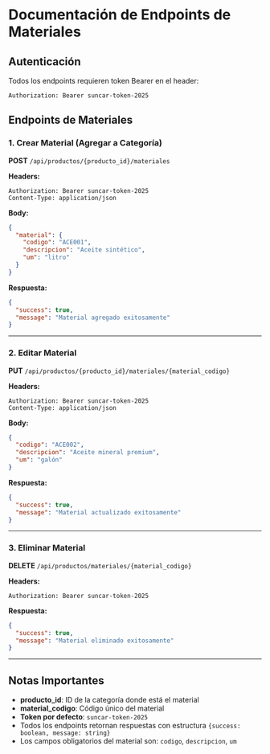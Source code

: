 # Documentación de Endpoints de Materiales

## Autenticación
Todos los endpoints requieren token Bearer en el header:
```
Authorization: Bearer suncar-token-2025
```

## Endpoints de Materiales

### 1. **Crear Material (Agregar a Categoría)**
**POST** `/api/productos/{producto_id}/materiales`

**Headers:**
```
Authorization: Bearer suncar-token-2025
Content-Type: application/json
```

**Body:**
```json
{
  "material": {
    "codigo": "ACE001",
    "descripcion": "Aceite sintético",
    "um": "litro"
  }
}
```

**Respuesta:**
```json
{
  "success": true,
  "message": "Material agregado exitosamente"
}
```

---

### 2. **Editar Material**
**PUT** `/api/productos/{producto_id}/materiales/{material_codigo}`

**Headers:**
```
Authorization: Bearer suncar-token-2025
Content-Type: application/json
```

**Body:**
```json
{
  "codigo": "ACE002",
  "descripcion": "Aceite mineral premium",
  "um": "galón"
}
```

**Respuesta:**
```json
{
  "success": true,
  "message": "Material actualizado exitosamente"
}
```

---

### 3. **Eliminar Material**
**DELETE** `/api/productos/materiales/{material_codigo}`

**Headers:**
```
Authorization: Bearer suncar-token-2025
```

**Respuesta:**
```json
{
  "success": true,
  "message": "Material eliminado exitosamente"
}
```

---

## Notas Importantes

- **producto_id**: ID de la categoría donde está el material
- **material_codigo**: Código único del material
- **Token por defecto**: `suncar-token-2025`
- Todos los endpoints retornan respuestas con estructura `{success: boolean, message: string}`
- Los campos obligatorios del material son: `codigo`, `descripcion`, `um`
